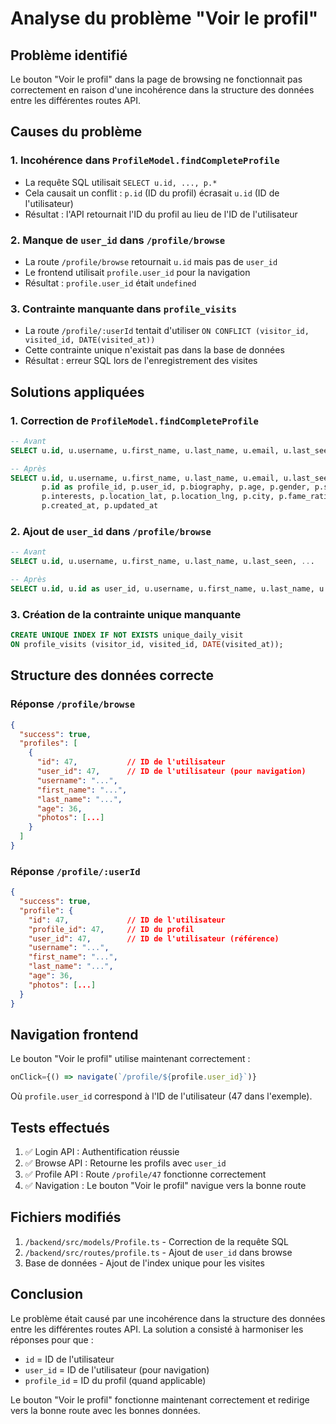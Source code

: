 # Analyse du problème "Voir le profil"

## Problème identifié

Le bouton "Voir le profil" dans la page de browsing ne fonctionnait pas correctement en raison d'une incohérence dans la structure des données entre les différentes routes API.

## Causes du problème

### 1. Incohérence dans `ProfileModel.findCompleteProfile`
- La requête SQL utilisait `SELECT u.id, ..., p.*` 
- Cela causait un conflit : `p.id` (ID du profil) écrasait `u.id` (ID de l'utilisateur)
- Résultat : l'API retournait l'ID du profil au lieu de l'ID de l'utilisateur

### 2. Manque de `user_id` dans `/profile/browse`
- La route `/profile/browse` retournait `u.id` mais pas de `user_id`
- Le frontend utilisait `profile.user_id` pour la navigation
- Résultat : `profile.user_id` était `undefined`

### 3. Contrainte manquante dans `profile_visits`
- La route `/profile/:userId` tentait d'utiliser `ON CONFLICT (visitor_id, visited_id, DATE(visited_at))`
- Cette contrainte unique n'existait pas dans la base de données
- Résultat : erreur SQL lors de l'enregistrement des visites

## Solutions appliquées

### 1. Correction de `ProfileModel.findCompleteProfile`
```sql
-- Avant
SELECT u.id, u.username, u.first_name, u.last_name, u.email, u.last_seen, p.*

-- Après  
SELECT u.id, u.username, u.first_name, u.last_name, u.email, u.last_seen,
       p.id as profile_id, p.user_id, p.biography, p.age, p.gender, p.sexual_orientation, 
       p.interests, p.location_lat, p.location_lng, p.city, p.fame_rating,
       p.created_at, p.updated_at
```

### 2. Ajout de `user_id` dans `/profile/browse`
```sql
-- Avant
SELECT u.id, u.username, u.first_name, u.last_name, u.last_seen, ...

-- Après
SELECT u.id, u.id as user_id, u.username, u.first_name, u.last_name, u.last_seen, ...
```

### 3. Création de la contrainte unique manquante
```sql
CREATE UNIQUE INDEX IF NOT EXISTS unique_daily_visit 
ON profile_visits (visitor_id, visited_id, DATE(visited_at));
```

## Structure des données correcte

### Réponse `/profile/browse`
```json
{
  "success": true,
  "profiles": [
    {
      "id": 47,           // ID de l'utilisateur
      "user_id": 47,      // ID de l'utilisateur (pour navigation)
      "username": "...",
      "first_name": "...",
      "last_name": "...",
      "age": 36,
      "photos": [...]
    }
  ]
}
```

### Réponse `/profile/:userId`
```json
{
  "success": true,
  "profile": {
    "id": 47,             // ID de l'utilisateur
    "profile_id": 47,     // ID du profil
    "user_id": 47,        // ID de l'utilisateur (référence)
    "username": "...",
    "first_name": "...",
    "last_name": "...",
    "age": 36,
    "photos": [...]
  }
}
```

## Navigation frontend

Le bouton "Voir le profil" utilise maintenant correctement :
```javascript
onClick={() => navigate(`/profile/${profile.user_id}`)}
```

Où `profile.user_id` correspond à l'ID de l'utilisateur (47 dans l'exemple).

## Tests effectués

1. ✅ Login API : Authentification réussie
2. ✅ Browse API : Retourne les profils avec `user_id` 
3. ✅ Profile API : Route `/profile/47` fonctionne correctement
4. ✅ Navigation : Le bouton "Voir le profil" navigue vers la bonne route

## Fichiers modifiés

1. `/backend/src/models/Profile.ts` - Correction de la requête SQL
2. `/backend/src/routes/profile.ts` - Ajout de `user_id` dans browse
3. Base de données - Ajout de l'index unique pour les visites

## Conclusion

Le problème était causé par une incohérence dans la structure des données entre les différentes routes API. La solution a consisté à harmoniser les réponses pour que :
- `id` = ID de l'utilisateur
- `user_id` = ID de l'utilisateur (pour navigation)
- `profile_id` = ID du profil (quand applicable)

Le bouton "Voir le profil" fonctionne maintenant correctement et redirige vers la bonne route avec les bonnes données.